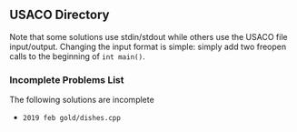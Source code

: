 ## USACO Directory

Note that some solutions use stdin/stdout while others use the USACO file input/output.  Changing the input format is simple: simply add two freopen calls to the beginning of `int main()`.

### Incomplete Problems List

The following solutions are incomplete

- `2019 feb gold/dishes.cpp`
